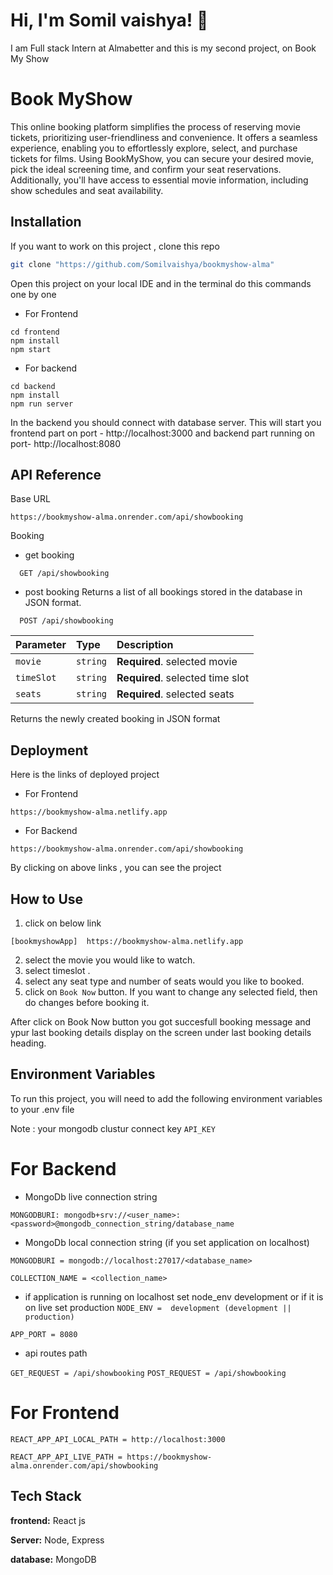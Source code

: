 # Hi, I'm Somil vaishya! 👋

I am Full stack Intern at Almabetter and this is my second project, on Book My Show

# Book MyShow

This online booking platform simplifies the process of reserving movie tickets, prioritizing user-friendliness and convenience. It offers a seamless experience, enabling you to effortlessly explore, select, and purchase tickets for films. Using BookMyShow, you can secure your desired movie, pick the ideal screening time, and confirm your seat reservations. Additionally, you'll have access to essential movie information, including show schedules and seat availability.

## Installation

If you want to work on this project , clone this repo

```bash
git clone "https://github.com/Somilvaishya/bookmyshow-alma"

```

Open this project on your local IDE and in the terminal do this commands one by one

- For Frontend

```
cd frontend
npm install
npm start

```

- For backend

```
cd backend
npm install
npm run server
```

In the backend you should connect with database server.
This will start you frontend part on port - http://localhost:3000 and backend part running on port- http://localhost:8080

## API Reference

Base URL

`https://bookmyshow-alma.onrender.com/api/showbooking`

Booking

- get booking

```http
  GET /api/showbooking
```

- post booking
  Returns a list of all bookings stored in the database in JSON format.

```http
  POST /api/showbooking
```

| Parameter  | Type     | Description                      |
| :--------- | :------- | :------------------------------- |
| `movie`    | `string` | **Required**. selected movie     |
| `timeSlot` | `string` | **Required**. selected time slot |
| `seats`    | `string` | **Required**. selected seats     |

Returns the newly created booking in JSON format

## Deployment

Here is the links of deployed project

- For Frontend

`https://bookmyshow-alma.netlify.app`

- For Backend

`https://bookmyshow-alma.onrender.com/api/showbooking`

By clicking on above links , you can see the project

## How to Use

1. click on below link

```https
[bookmyshowApp]  https://bookmyshow-alma.netlify.app

```

2. select the movie you would like to watch.
3. select timeslot .
4. select any seat type and number of seats would you like to booked.
5. click on `Book Now` button. If you want to change any selected field, then do changes before booking it.

After click on Book Now button you got succesfull booking message and ypur last booking details display on the screen under last booking details heading.

## Environment Variables

To run this project, you will need to add the following environment variables to your .env file

Note : your mongodb clustur connect key
`API_KEY`

# For Backend

- MongoDb live connection string

`MONGODBURI: mongodb+srv://<user_name>:<password>@mongodb_connection_string/database_name`

- MongoDb local connection string (if you set application on localhost)

`MONGODBURI = mongodb://localhost:27017/<database_name> `

`COLLECTION_NAME = <collection_name>`

- if application is running on localhost set node_env development
  or if it is on live set production
  `NODE_ENV =  development (development || production)`

`APP_PORT = 8080 `

- api routes path

`GET_REQUEST = /api/showbooking`
`POST_REQUEST = /api/showbooking`

# For Frontend

`REACT_APP_API_LOCAL_PATH = http://localhost:3000`

`REACT_APP_API_LIVE_PATH = https://bookmyshow-alma.onrender.com/api/showbooking`

## Tech Stack

**frontend:** React js

**Server:** Node, Express

**database:** MongoDB

